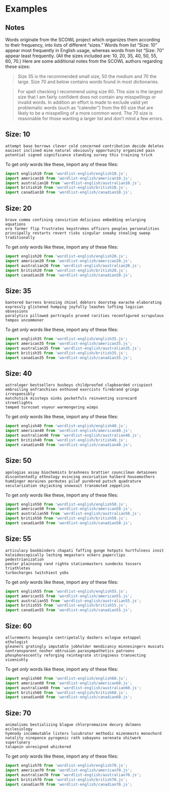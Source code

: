 # Examples

## Notes

Words originate from the SCOWL project which organizes them according to their frequency, into lists of different “sizes.”  Words from list “Size: 10” appear most frequently in English usage, whereas words from list “Size: 70” appear least frequently.  (All the sizes included are: 10, 20, 35, 40, 50, 55, 60, 70.)  Here are some additional notes from the SCOWL authors regarding these sizes:

> Size 35 is the recommended small size, 50 the medium and 70 the large.  Size 70 and below contains words found in most dictionaries.

> For spell checking I recommend using size 60.  This size is the largest size that I am fairly confident does not contain any misspellings or invalid words.  In addition an effort is made to exclude valid yet problematic words (such as “calender”) from the 60 size that are likely to be a misspelling of a more common word.  The 70 size is reasonable for those wanting a larger list and don’t mind a few errors.

## Size: 10

```
attempt base borrows clever cold concerned contribution decide deletes
easiest inclined mine natural obviously opportunity organized pain
potential signed significance standing survey this training trick
```

To get _only_ words like these, import any of these files:

```js
import english10 from 'wordlist-english/english10.js';
import american10 from 'wordlist-english/american10.js';
import australian10 from 'wordlist-english/australian10.js';
import british10 from 'wordlist-english/british10.js';
import canadian10 from 'wordlist-english/canadian10.js';
```

## Size: 20

```
brave comma confining conviction delicious embedding enlarging equations
era farmer flip frustrates keystrokes officers peoples personalities
principally restarts revert risks singular sneaky stealing sweep
traditionally
```

To get _only_ words like these, import any of these files:

```js
import english20 from 'wordlist-english/english20.js';
import american20 from 'wordlist-english/american20.js';
import australian20 from 'wordlist-english/australian20.js';
import british20 from 'wordlist-english/british20.js';
import canadian20 from 'wordlist-english/canadian20.js';
```

## Size: 35

```
bantered barrens bronzing chisel debtors doorstep earache elaborating
expressly glistened humping joyfully leashes lofting logician obsessions
paralytics pillowed portrayals pruned rarities reconfigured scrupulous
tempos uncommoner
```

To get _only_ words like these, import any of these files:

```js
import english35 from 'wordlist-english/english35.js';
import american35 from 'wordlist-english/american35.js';
import australian35 from 'wordlist-english/australian35.js';
import british35 from 'wordlist-english/british35.js';
import canadian35 from 'wordlist-english/canadian35.js';
```

## Size: 40

```
astrologer bestsellers busboys childproofed clapboarded crispiest
embroiling enfranchises enthused exorcists firebrand gringo irresponsibly
matchstick missteps oinks pocketfuls reinventing scorecard streetlights
temped turncoat voyeur warmongering wimps
```

To get _only_ words like these, import any of these files:

```js
import english40 from 'wordlist-english/english40.js';
import american40 from 'wordlist-english/american40.js';
import australian40 from 'wordlist-english/australian40.js';
import british40 from 'wordlist-english/british40.js';
import canadian40 from 'wordlist-english/canadian40.js';
```

## Size: 50

```
apologias assay biochemists brashness brattier councilman detainees
discontentedly ethnology evincing excoriation halberd housemothers
humdinger moraines permutes pilaf purebred putsch quadrature
secularization skyjacking snowsuit transmuted zeppelins
```

To get _only_ words like these, import any of these files:

```js
import english50 from 'wordlist-english/english50.js';
import american50 from 'wordlist-english/american50.js';
import australian50 from 'wordlist-english/australian50.js';
import british50 from 'wordlist-english/british50.js';
import canadian50 from 'wordlist-english/canadian50.js';
```

## Size: 55

```
articulacy bookbinders chapati faffing gunge hotpots hurtfulness innit
kaleidoscopically leching megastars ockers paperclips pedestrianization
peeler plainsong rand righto stationmasters sundecks tossers triathletes
turbocharges twitchiest yobs
```

To get _only_ words like these, import any of these files:

```js
import english55 from 'wordlist-english/english55.js';
import american55 from 'wordlist-english/american55.js';
import australian55 from 'wordlist-english/australian55.js';
import british55 from 'wordlist-english/british55.js';
import canadian55 from 'wordlist-english/canadian55.js';
```

## Size: 60

```
allurements bespangle centripetally dashers eclogue estoppel ethologist
gleaners gratingly imputable jobholder mendicancy minnesingers muscats
nontransparent nosher obtrusion parasympathetics patroons
phosphorescently reforging reintegrate stringiness transecting vixenishly
```

To get _only_ words like these, import any of these files:

```js
import english60 from 'wordlist-english/english60.js';
import american60 from 'wordlist-english/american60.js';
import australian60 from 'wordlist-english/australian60.js';
import british60 from 'wordlist-english/british60.js';
import canadian60 from 'wordlist-english/canadian60.js';
```

## Size: 70

```
animalisms bestializing blague chlorpromazine decury dolmans ecclesiology
hymnody incommutable listers lucubrator methodic mizenmasts monochord
natality ninepence pyrogenic rath sabayons serenata shitwork superlunary
talapoin unresigned whickered
```

To get _only_ words like these, import any of these files:

```js
import english70 from 'wordlist-english/english70.js';
import american70 from 'wordlist-english/american70.js';
import australian70 from 'wordlist-english/australian70.js';
import british70 from 'wordlist-english/british70.js';
import canadian70 from 'wordlist-english/canadian70.js';
```
